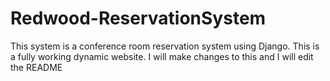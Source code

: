 # Redwood-ReservationSystem
 This system is a conference room reservation system using Django. This is a fully working dynamic website. I will make changes to this and I will edit the README
